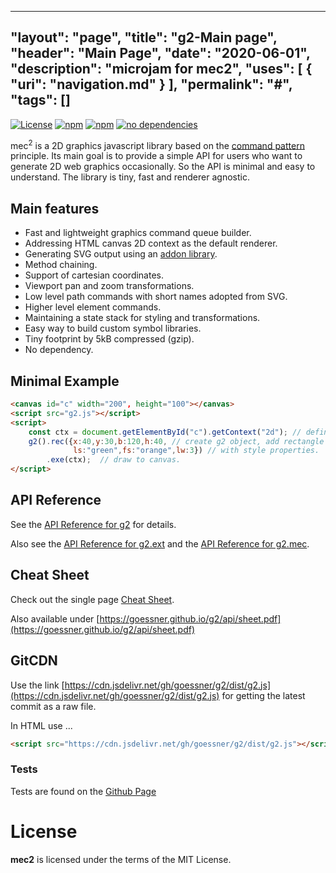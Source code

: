  ---
 "layout": "page",
 "title": "g2-Main page",
 "header": "Main Page",
 "date": "2020-06-01",
 "description": "microjam for mec2",
 "uses": [ { "uri": "navigation.md" } ],
 "permalink": "#",
 "tags": []
 ---

 [![License](http://img.shields.io/:license-mit-blue.svg)](https://github.com/goessner/g2/blob/master/LICENSE)
[![npm](https://img.shields.io/npm/v/g2d.svg)](https://npmjs.com/package/g2d)
[![npm](https://img.shields.io/npm/dt/g2d.svg)](https://npmjs.com/package/g2d)
[![no dependencies](https://img.shields.io/gemnasium/mathiasbynens/he.svg)](https://github.com/goessner/g2)

mec<sup>2</sup> is a 2D graphics javascript library based on the [command pattern](http://addyosmani.com/resources/essentialjsdesignpatterns/book/#commandpatternjavascript) 
principle. Its main goal is to provide a simple API for users who want to generate 2D web graphics occasionally. 
So the API is minimal and easy to understand. The library is tiny, fast and renderer agnostic.

## Main features

* Fast and lightweight graphics command queue builder.
* Addressing HTML canvas 2D context as the default renderer.
* Generating SVG output using an [addon library](https://github.com/goessner/g2-svg).
* Method chaining.
* Support of cartesian coordinates.
* Viewport pan and zoom transformations.
* Low level path commands with short names adopted from SVG.
* Higher level element commands.
* Maintaining a state stack for styling and transformations.
* Easy way to build custom symbol libraries.
* Tiny footprint by 5kB compressed (gzip).
* No dependency.

## Minimal Example

```html
<canvas id="c" width="200", height="100"></canvas>
<script src="g2.js"></script>
<script>
    const ctx = document.getElementById("c").getContext("2d"); // define context
    g2().rec({x:40,y:30,b:120,h:40, // create g2 object, add rectangle
              ls:"green",fs:"orange",lw:3}) // with style properties.
        .exe(ctx);  // draw to canvas.
</script>
```
## API Reference
See the [API Reference for g2](api/g2.core.md) for details.

Also see the [API Reference for g2.ext](api/g2.ext.md) and the [API Reference for g2.mec](api/g2.mec.md).

## Cheat Sheet
Check out the single page [Cheat Sheet](docs/api/sheet.pdf).

Also available under [https://goessner.github.io/g2/api/sheet.pdf](https://goessner.github.io/g2/api/sheet.pdf)

## GitCDN
Use the link [https://cdn.jsdelivr.net/gh/goessner/g2/dist/g2.js](https://cdn.jsdelivr.net/gh/goessner/g2/dist/g2.js) for getting the latest commit as a raw file.

In HTML use ...
```html
<script src="https://cdn.jsdelivr.net/gh/goessner/g2/dist/g2.js"></script>
```

### Tests
Tests are found on the [Github Page](https://goessner.github.io/mec2/)

# License
**mec2** is licensed under the terms of the MIT License.